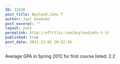 ```yaml
---
ID: 12430
post_title: Boyland,John T
author: Joel DesArmo
post_excerpt: ""
layout: post
permalink: http://effrtlss.com/boylandjohn-t-3/
published: true
post_date: 2012-11-02 20:52:16
---
```

<p>Average GPA in Spring 2012 for first course listed: 2.2</p>